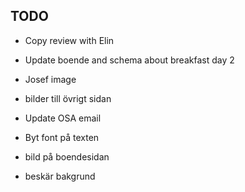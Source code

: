 ## TODO

- Copy review with Elin
- Update boende and schema about breakfast day 2
- Josef image
- bilder till övrigt sidan
- Update OSA email

- Byt font på texten
- bild på boendesidan
- beskär bakgrund
